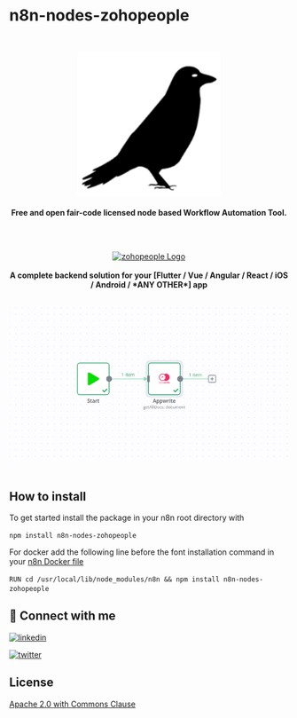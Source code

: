 # n8n-nodes-zohopeople

<br />
<p align="center">
    <a href="https://zohopeople.io" target="_blank"><img width="260" height="" src="https://raw.githubusercontent.com/n8n-io/n8n/master/assets/n8n-logo.png" alt="zohopeople Logo"></a>
    <br />
    <br />
    <b>Free and open fair-code licensed node based Workflow Automation Tool.</b>
    <br />
    <br />
</p>

<br />
<p align="center">
    <a href="https://zohopeople.io" target="_blank"><img width="260" height="" src="https://zohopeople.io/images/zohopeople.svg" alt="zohopeople Logo"></a>
    <br />
    <br />
    <b>A complete backend solution for your [Flutter / Vue / Angular / React / iOS / Android / *ANY OTHER*] app</b>
    <br />
    <br />
</p>

<p align="center">
    <a href="https://n8n.io" target="_blank"><img width="600" height="" src="/n8n-zohopeople-node.png" alt="zohopeople-node"></a>
    <br />
    <br />
</p>

## How to install

To get started install the package in your n8n root directory with

`npm install n8n-nodes-zohopeople`


For docker add the following line before the font installation command in your [n8n Docker file](https://github.com/n8n-io/n8n/blob/master/docker/images/n8n/Dockerfile)


`RUN cd /usr/local/lib/node_modules/n8n && npm install n8n-nodes-zohopeople`

## 🔗 Connect with me

[![linkedin](https://img.shields.io/badge/linkedin-0A66C2?style=for-the-badge&logo=linkedin&logoColor=white)](https://www.linkedin.com/in/saad-mujeeb-b730a860)

[![twitter](https://img.shields.io/badge/twitter-1DA1F2?style=for-the-badge&logo=twitter&logoColor=white)](https://twitter.com/SaadMMujeeb)

## License

[Apache 2.0 with Commons Clause](https://github.com/n8n-io/n8n/blob/master/packages/nodes-base/LICENSE.md)
